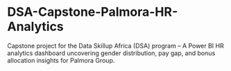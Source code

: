 # DSA-Capstone-Palmora-HR-Analytics
Capstone project for the Data Skillup Africa (DSA) program – A Power BI HR analytics dashboard uncovering gender distribution, pay gap, and bonus allocation insights for Palmora Group.
